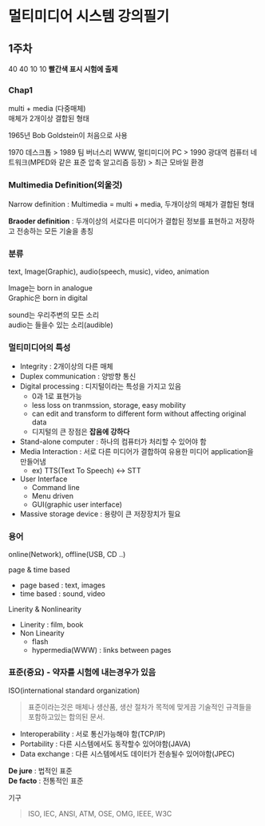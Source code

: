 # 멀티미디어 시스템 강의필기

## 1주차

40 40 10 10
**빨간색 표시 시험에 출제**

### Chap1

multi + media (다중매체)  
매체가 2개이상 결합된 형태

1965년 Bob Goldstein이 처음으로 사용

1970 데스크톱 > 1989 팀 버너스리  WWW, 멀티미디어 PC > 1990 광대역 컴퓨터 네트워크(MPED와 같은 표준 압축 알고리즘 등장) > 최근 모바일 환경

### Multimedia Definition(외울것)

Narrow definition : Multimedia = multi + media, 두개이상의 매체가 결합된 형태

**Braoder definition** :
두개이상의 서로다른 미디어가 결합된 정보를 표현하고 저장하고 전송하는 모든 기술을 총칭

### 분류

text, Image(Graphic), audio(speech, music), video, animation

Image는 born in analogue  
Graphic은 born in digital

sound는 우리주변의 모든 소리  
audio는 들을수 있는 소리(audible)

### 멀티미디어의 특성

- Integrity : 2개이상의 다른 매체
- Duplex communication : 양방향 통신
- Digital processing : 디지털이라는 특성을 가지고 있음  
  - 0과 1로 표현가능  
  - less loss on tranmssion, storage, easy mobility
  - can edit and transform to different form without affecting original data
  - 디지털의 큰 장점은 **잡음에 강하다**
- Stand-alone computer : 하나의 컴퓨터가 처리할 수 있어야 함
- Media Interaction : 서로 다른 미디어가 결합하여 유용한 미디어 application을 만들어냄
  - ex) TTS(Text To Speech) <-> STT
- User Interface
  - Command line
  - Menu driven
  - GUI(graphic user interface)
- Massive storage device : 용량이 큰 저장장치가 필요

### 용어

online(Network), offline(USB, CD ..)

page & time based

- page based : text, images
- time based : sound, video

Linerity & Nonlinearity

- Linerity : film, book
- Non Linearity
  - flash
  - hypermedia(WWW) : links between pages

### 표준(중요) - 약자를 시험에 내는경우가 있음

ISO(international standard organization)
>표준이라는것은 매체나 생산품, 생산 절차가 목적에 맞게끔 기술적인 규격들을 포함하고있는 합의된 문서.

- Interoperability : 서로 통신가능해야 함(TCP/IP)
- Portability : 다른 시스템에서도 동작할수 있어야함(JAVA)
- Data exchange : 다른 시스템에서도 데이터가 전송될수 있어야함(JPEC)

**De jure** : 법적인 표준  
**De facto** : 전통적인 표준

기구
> ISO, IEC, ANSI, ATM, OSE, OMG, IEEE, W3C